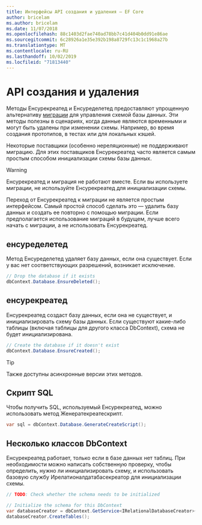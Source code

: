 ```yaml
---
title: Интерфейсы API создания и удаления — EF Core
author: bricelam
ms.author: bricelam
ms.date: 11/07/2018
ms.openlocfilehash: 88c1403d2fae740ad78bb7c41d404b0dd91e86ae
ms.sourcegitcommit: 6c28926a1e35e392b198a8729fc13c1c1968a27b
ms.translationtype: MT
ms.contentlocale: ru-RU
ms.lasthandoff: 10/02/2019
ms.locfileid: "71813440"
---
```

# <a name="create-and-drop-apis"></a>API создания и удаления

Методы Енсурекреатед и Енсуределетед предоставляют упрощенную альтернативу [миграции](migrations/index.md) для управления схемой базы данных. Эти методы полезны в сценариях, когда данные являются временными и могут быть удалены при изменении схемы. Например, во время создания прототипов, в тестах или для локальных кэшей.

Некоторые поставщики (особенно нереляционные) не поддерживают миграцию. Для этих поставщиков Енсурекреатед часто является самым простым способом инициализации схемы базы данных.

> [!WARNING]
> Енсурекреатед и миграция не работают вместе. Если вы используете миграции, не используйте Енсурекреатед для инициализации схемы.

Переход от Енсурекреатед к миграции не является простым интерфейсом. Самый простой способ сделать это — удалить базу данных и создать ее повторно с помощью миграции. Если предполагается использование миграций в будущем, лучше всего начать с миграции, а не использовать Енсурекреатед.

## <a name="ensuredeleted"></a>енсуределетед

Метод Енсуределетед удаляет базу данных, если она существует. Если у вас нет соответствующих разрешений, возникает исключение.

``` csharp
// Drop the database if it exists
dbContext.Database.EnsureDeleted();
```

## <a name="ensurecreated"></a>енсурекреатед

Енсурекреатед создаст базу данных, если она не существует, и инициализировать схему базы данных. Если существуют какие-либо таблицы (включая таблицы для другого класса DbContext), схема не будет инициализирована.

``` csharp
// Create the database if it doesn't exist
dbContext.Database.EnsureCreated();
```

> [!TIP]
> Также доступны асинхронные версии этих методов.

## <a name="sql-script"></a>Скрипт SQL

Чтобы получить SQL, используемый Енсурекреатед, можно использовать метод Женератекреатескрипт.

``` csharp
var sql = dbContext.Database.GenerateCreateScript();
```

## <a name="multiple-dbcontext-classes"></a>Несколько классов DbContext

Енсурекреатед работает, только если в базе данных нет таблиц. При необходимости можно написать собственную проверку, чтобы определить, нужно ли инициализировать схему, и использовать базовую службу Ирелатионалдатабасекреатор для инициализации схемы.

``` csharp
// TODO: Check whether the schema needs to be initialized

// Initialize the schema for this DbContext
var databaseCreator = dbContext.GetService<IRelationalDatabaseCreator>();
databaseCreator.CreateTables();
```
